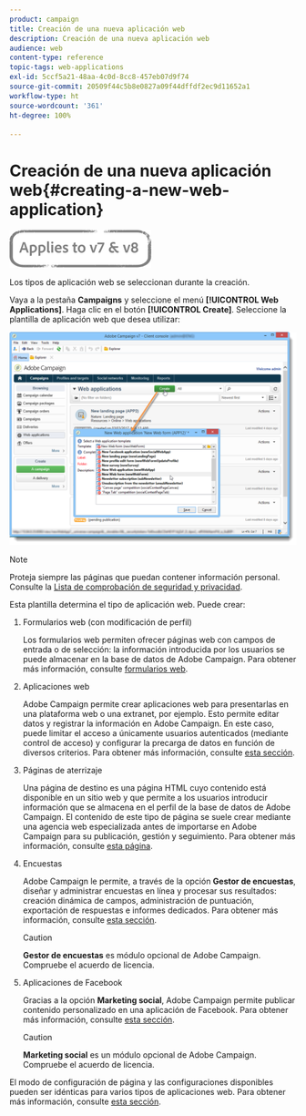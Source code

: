 ```yaml
---
product: campaign
title: Creación de una nueva aplicación web
description: Creación de una nueva aplicación web
audience: web
content-type: reference
topic-tags: web-applications
exl-id: 5ccf5a21-48aa-4c0d-8cc8-457eb07d9f74
source-git-commit: 20509f44c5b8e0827a09f44dffdf2ec9d11652a1
workflow-type: ht
source-wordcount: '361'
ht-degree: 100%

---
```


# Creación de una nueva aplicación web{#creating-a-new-web-application}

![](../../assets/common.svg)

Los tipos de aplicación web se seleccionan durante la creación.

Vaya a la pestaña **Campaigns** y seleccione el menú **[!UICONTROL Web Applications]**. Haga clic en el botón **[!UICONTROL Create]**. Seleccione la plantilla de aplicación web que desea utilizar:

![](assets/webapp_create_from_campaign.png)

>[!NOTE]
>
>Proteja siempre las páginas que puedan contener información personal. Consulte la [Lista de comprobación de seguridad y privacidad](https://helpx.adobe.com/es/campaign/kb/acc-security.html#privacy).

Esta plantilla determina el tipo de aplicación web. Puede crear:

1. Formularios web (con modificación de perfil)

   Los formularios web permiten ofrecer páginas web con campos de entrada o de selección: la información introducida por los usuarios se puede almacenar en la base de datos de Adobe Campaign. Para obtener más información, consulte [formularios web](about-web-forms.md).

1. Aplicaciones web

   Adobe Campaign permite crear aplicaciones web para presentarlas en una plataforma web o una extranet, por ejemplo. Esto permite editar datos y registrar la información en Adobe Campaign. En este caso, puede limitar el acceso a únicamente usuarios autenticados (mediante control de acceso) y configurar la precarga de datos en función de diversos criterios. Para obtener más información, consulte [esta sección](about-web-applications.md).

1. Páginas de aterrizaje

   Una página de destino es una página HTML cuyo contenido está disponible en un sitio web y que permite a los usuarios introducir información que se almacena en el perfil de la base de datos de Adobe Campaign. El contenido de este tipo de página se suele crear mediante una agencia web especializada antes de importarse en Adobe Campaign para su publicación, gestión y seguimiento. Para obtener más información, consulte [esta página](creating-a-landing-page.md).

1. Encuestas

   Adobe Campaign le permite, a través de la opción **Gestor de encuestas**, diseñar y administrar encuestas en línea y procesar sus resultados: creación dinámica de campos, administración de puntuación, exportación de respuestas e informes dedicados. Para obtener más información, consulte [esta sección](../../surveys/using/about-surveys.md).

   >[!CAUTION]
   >
   >**Gestor de encuestas** es módulo opcional de Adobe Campaign. Compruebe el acuerdo de licencia.

1. Aplicaciones de Facebook

   Gracias a la opción **Marketing social**, Adobe Campaign permite publicar contenido personalizado en una aplicación de Facebook. Para obtener más información, consulte [esta sección](../../social/using/about-social-marketing.md).

   >[!CAUTION]
   >
   >**Marketing social** es un módulo opcional de Adobe Campaign. Compruebe el acuerdo de licencia.

El modo de configuración de página y las configuraciones disponibles pueden ser idénticas para varios tipos de aplicaciones web. Para obtener más información, consulte [esta sección](about-web-forms.md).
